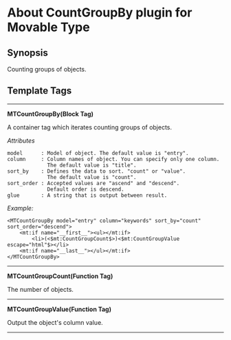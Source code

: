 # About CountGroupBy plugin for Movable Type

## Synopsis

Counting groups of objects.

## Template Tags

---------------------------------------

**MTCountGroupBy(Block Tag)**

A container tag which iterates counting groups of objects.

*Attributes*

    model      : Model of object. The default value is "entry".
    column     : Column names of object. You can specify only one column.
                 The default value is "title".
    sort_by    : Defines the data to sort. "count" or "value".
                 The default value is "count".
    sort_order : Accepted values are "ascend" and "descend".
                 Default order is descend.
    glue       : A string that is output between result.

*Example:*

    <MTCountGroupBy model="entry" column="keywords" sort_by="count" sort_order="descend">
        <mt:if name="__first__"><ul></mt:if>
            <li>(<$mt:CountGroupCount$>)<$mt:CountGroupValue escape="html"$></li>
        <mt:if name="__last__"></ul></mt:if>
    </MTCountGroupBy>

---------------------------------------

**MTCountGroupCount(Function Tag)**

The number of objects.

---------------------------------------

**MTCountGroupValue(Function Tag)**

Output the object's column value.

---------------------------------------
